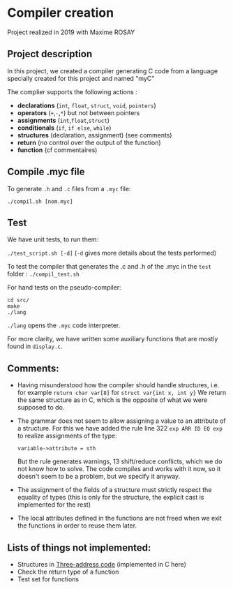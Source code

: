 # Compiler creation 
Project realized in 2019 with Maxime ROSAY

## Project description
In this project, we created a compiler generating C code from a language specially created for this project and named "myC"

The complier supports the following actions :
- **declarations** (```int```, ```float```, ```struct```, ```void```, ```pointers```)
- **operators** (```+```,```-```,```*```) but not between pointers
- **assignments** (```int```,```float```,```struct```)
- **conditionals** (```if```, ```if else```, ```while```)
- **structures** (declaration, assignment) (see comments)
- **return** (no control over the output of the function)
- **function** (cf commentaires)

## Compile .myc file

To generate ```.h``` and ```.c``` files from a ```.myc``` file:

```./compil.sh [nom.myc]```

## Test

We have unit tests, to run them:

```./test_script.sh [-d]```
(```-d``` gives more details about the tests performed)

To test the compiler that generates the .c and .h of the .myc in the ```test``` folder :
```./compil_test.sh```

For hand tests on the pseudo-compiler:
```
cd src/
make
./lang
```

```./lang``` opens the ```.myc``` code interpreter.

For more clarity, we have written some auxiliary functions that are mostly found in ```display.c```.

## Comments:
- Having misunderstood how the compiler should handle structures, i.e. for example ```return char var[8]``` for ```struct var{int x, int y}```
  We return the same structure as in C, which is the opposite of what we were supposed to do.
 
- The grammar does not seem to allow assigning a value to an attribute of a structure.
  For this we have added the rule line 322 ```exp ARR ID EQ exp``` to realize assignments of the type:
  
    ```variable->attribute = sth```
    
  But the rule generates warnings, 13 shift/reduce conflicts, which we do not know how to solve.
  The code compiles and works with it now, so it doesn't seem to be a problem, but we specify it anyway.

- The assignment of the fields of a structure must strictly respect the equality of types (this is only for the structure, the explicit cast is implemented for the rest)

- The local attributes defined in the functions are not freed when we exit the functions in order to reuse them later.


## Lists of things not implemented:
- Structures in [Three-address code](https://en.wikipedia.org/wiki/Three-address_code) (implemented in C here)
- Check the return type of a function
- Test set for functions
